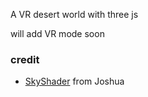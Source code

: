A VR desert world with three js

will add VR mode soon

### credit

- [SkyShader](http://threejs.org/examples/webgl_shaders_sky.html) from Joshua
